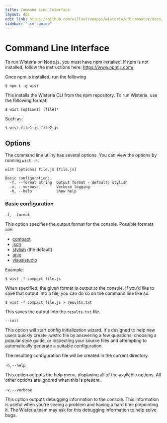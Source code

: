 ```yaml
---
title: Command Line Interface
layout: doc
edit_link: https://github.com/willowtreeapps/wisteria/edit/master/docs/user-guide/command-line-interface.md
sidebar: "user-guide"
---
```


# Command Line Interface

To run Wisteria on Node.js, you must have npm installed. If npm is not installed, follow the instructions here: https://www.npmjs.com/

Once npm is installed, run the following

    $ npm i -g wist

This installs the Wisteria CLI from the npm repository. To run Wisteria, use the following format:

    $ wist [options] [file]*

Such as:

    $ wist file1.js file2.js

## Options

The command line utility has several options. You can view the options by running `wist -h`.

```text
wist [options] file.js [file.js]

Basic configuration:
  -f, --format String  Output format - default: stylish
  -v, --verbose        Verbose logging
  -h, --help           Show help
```

### Basic configuration

`-f`, `--format`

This option specifies the output format for the console. Possible formats are:

* [compact](formatters/#compact)
* [json](formatters/#json)
* [stylish](formatters/#stylish) (the default)
* [unix](formatters/#unix)
* [visualstudio](formatters/#visualstudio)

Example:

    $ wist -f compact file.js

When specified, the given format is output to the console. If you'd like to save that output into a file, you can do so on the command line like so:

    $ wist -f compact file.js > results.txt

This saves the output into the `results.txt` file.

`--init`

This option will start config initialization wizard. It's designed to help new users quickly create .wistrc file by answering a few questions, choosing a popular style guide, or inspecting your source files and attempting to automatically generate a suitable configuration.

The resulting configuration file will be created in the current directory.

`-h`, `--help`

This option outputs the help menu, displaying all of the available options. All other options are ignored when this is present.

`-v`, `--verbose`

This option outputs debugging information to the console. This information is useful when you're seeing a problem and having a hard time pinpointing it. The Wisteria team may ask for this debugging information to help solve bugs.